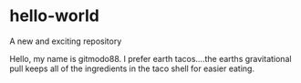 # hello-world
A new and exciting repository

Hello, my name is gitmodo88. I prefer earth tacos....the earths gravitational pull keeps all of the ingredients in the taco shell for easier eating.
